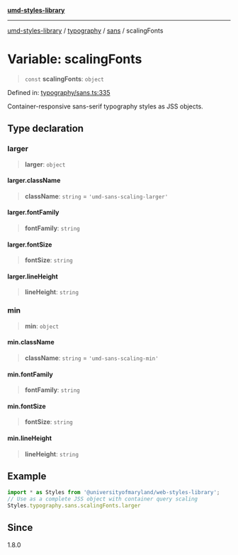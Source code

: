 [**umd-styles-library**](../../../../README.md)

***

[umd-styles-library](../../../../modules.md) / [typography](../../../README.md) / [sans](../README.md) / scalingFonts

# Variable: scalingFonts

> `const` **scalingFonts**: `object`

Defined in: [typography/sans.ts:335](https://github.com/UMD-Digital/design-system/blob/ada30a44686a89a90941bbd44a6f156101fc9b44/packages/styles/source/typography/sans.ts#L335)

Container-responsive sans-serif typography styles as JSS objects.

## Type declaration

### larger

> **larger**: `object`

#### larger.className

> **className**: `string` = `'umd-sans-scaling-larger'`

#### larger.fontFamily

> **fontFamily**: `string`

#### larger.fontSize

> **fontSize**: `string`

#### larger.lineHeight

> **lineHeight**: `string`

### min

> **min**: `object`

#### min.className

> **className**: `string` = `'umd-sans-scaling-min'`

#### min.fontFamily

> **fontFamily**: `string`

#### min.fontSize

> **fontSize**: `string`

#### min.lineHeight

> **lineHeight**: `string`

## Example

```typescript
import * as Styles from '@universityofmaryland/web-styles-library';
// Use as a complete JSS object with container query scaling
Styles.typography.sans.scalingFonts.larger
```

## Since

1.8.0
